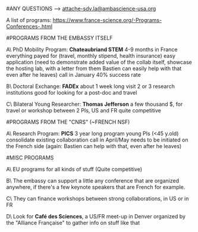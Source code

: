 
#ANY QUESTIONS
--> attache-sdv.la@ambascience-usa.org

A list of programs:
https://www.france-science.org/-Programs-Conferences-.html

#PROGRAMS FROM THE EMBASSY ITSELF

A\ PhD Mobility Program: **Chateaubriand STEM**
   4-9 months in France
   everything payed for (travel, monthly stipend, health insurance)
   easy application (need to demonstrate added value of the collab itself,
                     showcase the hosting lab, with a letter from them
                     Bastien can easily help with that even after he leaves)
   call in January
   40% success rate

B\ Doctoral Exchange: **FADEx**
   about 1 week long
   visit 2 or 3 research institutions
   good for looking for a post-doc and travel

C\ Bilateral Young Researcher: **Thomas Jefferson**
   a few thousand $, for travel or workshop
   between 2 PIs, US and FR
   quite competitive

#PROGRAMS FROM THE "CNRS" (~FRENCH NSF)

A\ Research Program: **PICS**
   3 year long program
   young PIs (<45 y.old)
   consolidate existing collaboration
   call in April/May
   needs to be initiated on the French side
   (again: Bastien can help with that, even after he leaves)

#MISC PROGRAMS

A\ EU programs for all kinds of stuff
   (Quite competitive)

B\ The embassy can support a little any conference
   that are organized anywhere, if there's a few keynote
   speakers that are French for example.

C\ They can finance workshops between strong
   collaborations, in US or in FR

D\ Look for **Café des Sciences**, a US/FR meet-up
   in Denver organized by the "Alliance Française"
   to gather info on stuff like that

